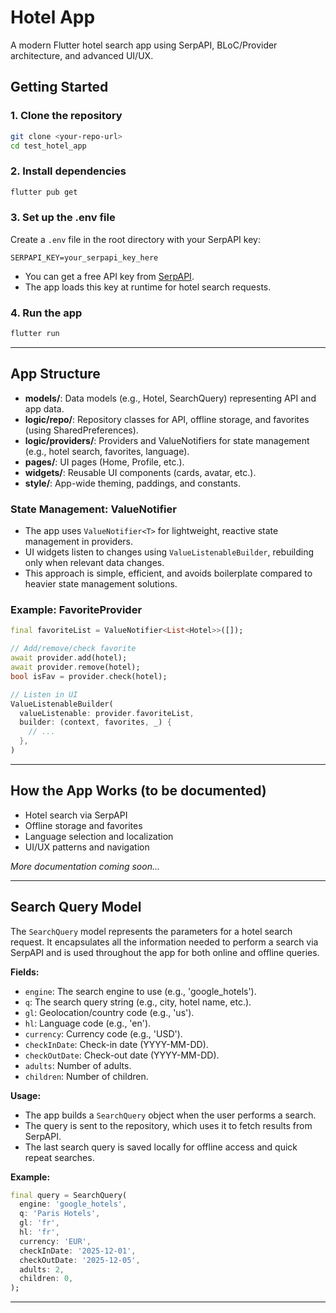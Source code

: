 # Hotel App

A modern Flutter hotel search app using SerpAPI, BLoC/Provider architecture, and advanced UI/UX.

## Getting Started

### 1. Clone the repository
```sh
git clone <your-repo-url>
cd test_hotel_app
```

### 2. Install dependencies
```sh
flutter pub get
```

### 3. Set up the .env file
Create a `.env` file in the root directory with your SerpAPI key:

```
SERPAPI_KEY=your_serpapi_key_here
```

- You can get a free API key from [SerpAPI](https://serpapi.com/).
- The app loads this key at runtime for hotel search requests.

### 4. Run the app
```sh
flutter run
```

---

## App Structure

- **models/**: Data models (e.g., Hotel, SearchQuery) representing API and app data.
- **logic/repo/**: Repository classes for API, offline storage, and favorites (using SharedPreferences).
- **logic/providers/**: Providers and ValueNotifiers for state management (e.g., hotel search, favorites, language).
- **pages/**: UI pages (Home, Profile, etc.).
- **widgets/**: Reusable UI components (cards, avatar, etc.).
- **style/**: App-wide theming, paddings, and constants.

### State Management: ValueNotifier

- The app uses `ValueNotifier<T>` for lightweight, reactive state management in providers.
- UI widgets listen to changes using `ValueListenableBuilder`, rebuilding only when relevant data changes.
- This approach is simple, efficient, and avoids boilerplate compared to heavier state management solutions.

### Example: FavoriteProvider
```dart
final favoriteList = ValueNotifier<List<Hotel>>([]);

// Add/remove/check favorite
await provider.add(hotel);
await provider.remove(hotel);
bool isFav = provider.check(hotel);

// Listen in UI
ValueListenableBuilder(
  valueListenable: provider.favoriteList,
  builder: (context, favorites, _) {
    // ...
  },
)
```

---

## How the App Works (to be documented)

- Hotel search via SerpAPI
- Offline storage and favorites
- Language selection and localization
- UI/UX patterns and navigation

*More documentation coming soon...*

---

## Search Query Model

The `SearchQuery` model represents the parameters for a hotel search request. It encapsulates all the information needed to perform a search via SerpAPI and is used throughout the app for both online and offline queries.

**Fields:**
- `engine`: The search engine to use (e.g., 'google_hotels').
- `q`: The search query string (e.g., city, hotel name, etc.).
- `gl`: Geolocation/country code (e.g., 'us').
- `hl`: Language code (e.g., 'en').
- `currency`: Currency code (e.g., 'USD').
- `checkInDate`: Check-in date (YYYY-MM-DD).
- `checkOutDate`: Check-out date (YYYY-MM-DD).
- `adults`: Number of adults.
- `children`: Number of children.

**Usage:**
- The app builds a `SearchQuery` object when the user performs a search.
- The query is sent to the repository, which uses it to fetch results from SerpAPI.
- The last search query is saved locally for offline access and quick repeat searches.

**Example:**
```dart
final query = SearchQuery(
  engine: 'google_hotels',
  q: 'Paris Hotels',
  gl: 'fr',
  hl: 'fr',
  currency: 'EUR',
  checkInDate: '2025-12-01',
  checkOutDate: '2025-12-05',
  adults: 2,
  children: 0,
);
```

---
